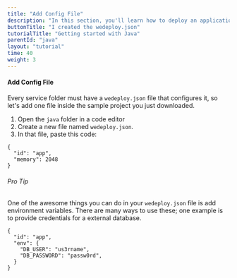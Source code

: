 ```yaml
---
title: "Add Config File"
description: "In this section, you'll learn how to deploy an application using Java."
buttonTitle: "I created the wedeploy.json"
tutorialTitle: "Getting started with Java"
parentId: "java"
layout: "tutorial"
time: 40
weight: 3
---
```


#### Add Config File

Every service folder must have a `wedeploy.json` file that configures it, so let's add one file inside the sample project you just downloaded.

1. Open the `java` folder in a code editor
2. Create a new file named `wedeploy.json`.
3. In that file, paste this code:

```application/json
{
  "id": "app",
  "memory": 2048
}
```

<aside>

###### <span class="icon-16-star"></span> Pro Tip

One of the awesome things you can do in your `wedeploy.json` file is add environment variables. There are many ways to use these; one example is to provide credentials for a external database.

```application/json
{
  "id": "app",
  "env": {
    "DB_USER": "us3rname",
    "DB_PASSWORD": "passw0rd",
  }
}
```

</aside>
